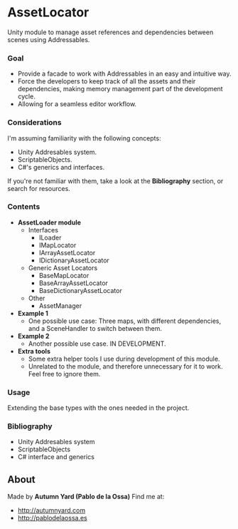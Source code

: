 # AssetLocator

Unity module to manage asset references and dependencies between scenes using Addressables.

### Goal
- Provide a facade to work with Addressables in an easy and intuitive way.
- Force the developers to keep track of all the assets and their dependencies, making memory management part of the development cycle.
- Allowing for a seamless editor workflow.

### Considerations
I'm assuming familiarity with the following concepts:
- Unity Addresables system.
- ScriptableObjects.
- C#'s generics and interfaces.

If you're not familiar with them, take a look at the **Bibliography** section, or search for resources.

### Contents
- **AssetLoader module**
    - Interfaces
        - ILoader
        - IMapLocator
        - IArrayAssetLocator
        - IDictionaryAssetLocator
    - Generic Asset Locators
        - BaseMapLocator
        - BaseArrayAssetLocator
        - BaseDictionaryAssetLocator
    - Other
        - AssetManager
- **Example 1**
    - One possible use case: Three maps, with different dependencies, and a SceneHandler to switch between them.
- **Example 2**
    - Another possible use case. IN DEVELOPMENT.
- **Extra tools**
    - Some extra helper tools I use during development of this module.
    - Unrelated to the module, and therefore unnecessary for it to work. Feel free to ignore them.

### Usage
Extending the base types with the ones needed in the project.

### Bibliography
 * Unity Addresables system
 * ScriptableObjects
 * C# interface and generics

## About
Made by **Autumn Yard (Pablo de la Ossa)**
Find me at: 
 * http://autumnyard.com
 * http://pablodelaossa.es